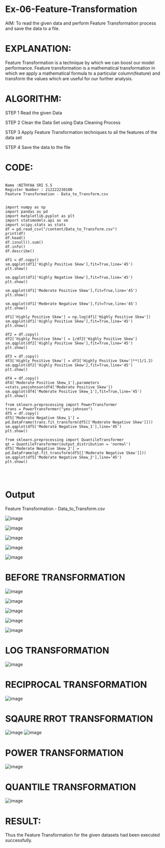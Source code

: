 # Ex-06-Feature-Transformation
AIM:
To read the given data and perform Feature Transformation process and save the data to a file.

# EXPLANATION:
Feature Transformation is a technique by which we can boost our model performance. Feature transformation is a mathematical transformation in which we apply a mathematical formula to a particular column(feature) and transform the values which are useful for our further analysis.

# ALGORITHM:
STEP 1
Read the given Data

STEP 2
Clean the Data Set using Data Cleaning Process

STEP 3
Apply Feature Transformation techniques to all the features of the data set

STEP 4
Save the data to the file


# CODE:

```

Name :NITHYAA SRI S.S
Register Number : 212222230100
Feature Transformation - Data_to_Transform.csv


import numpy as np
import pandas as pd
import matplotlib.pyplot as plt
import statsmodels.api as sm
import scipy.stats as stats
df = pd.read_csv("/content/Data_to_Transform.csv")
print(df)
df.head()
df.isnull().sum()
df.info()
df.describe()

df1 = df.copy()
sm.qqplot(df1['Highly Positive Skew'],fit=True,line='45')
plt.show()

sm.qqplot(df1['Highly Negative Skew'],fit=True,line='45')
plt.show()

sm.qqplot(df1['Moderate Positive Skew'],fit=True,line='45')
plt.show()

sm.qqplot(df1['Moderate Negative Skew'],fit=True,line='45')
plt.show()

df1['Highly Positive Skew'] = np.log(df1['Highly Positive Skew'])
sm.qqplot(df1['Highly Positive Skew'],fit=True,line='45')
plt.show()

df2 = df.copy()
df2['Highly Positive Skew'] = 1/df2['Highly Positive Skew']
sm.qqplot(df2['Highly Positive Skew'],fit=True,line='45')
plt.show()

df3 = df.copy()
df3['Highly Positive Skew'] = df3['Highly Positive Skew']**(1/1.2)
sm.qqplot(df2['Highly Positive Skew'],fit=True,line='45')
plt.show()

df4 = df.copy()
df4['Moderate Positive Skew_1'],parameters =stats.yeojohnson(df4['Moderate Positive Skew'])
sm.qqplot(df4['Moderate Positive Skew_1'],fit=True,line='45')
plt.show()

from sklearn.preprocessing import PowerTransformer 
trans = PowerTransformer("yeo-johnson")
df5 = df.copy()
df5['Moderate Negative Skew_1'] = pd.DataFrame(trans.fit_transform(df5[['Moderate Negative Skew']]))
sm.qqplot(df5['Moderate Negative Skew_1'],line='45')
plt.show()

from sklearn.preprocessing import QuantileTransformer
qt = QuantileTransformer(output_distribution = 'normal')
df5['Moderate Negative Skew_2'] = pd.DataFrame(qt.fit_transform(df5[['Moderate Negative Skew']]))
sm.qqplot(df5['Moderate Negative Skew_2'],line='45')
plt.show()




```

# Output

Feature Transformation - Data_to_Transform.csv

![image](https://user-images.githubusercontent.com/119122478/236634316-68903489-2322-44f2-b500-7b861c33de89.png)

![image](https://user-images.githubusercontent.com/119122478/236634340-3d88369f-ca3d-4229-9118-8bde52bf2804.png)


![image](https://user-images.githubusercontent.com/119122478/236634372-c4fb030a-a34b-4636-91a4-a3e0c368ceda.png)

![image](https://user-images.githubusercontent.com/119122478/236634394-4f375b22-52b0-48f7-8b5a-6bdfcad94a6c.png)

![image](https://user-images.githubusercontent.com/119122478/236634419-6eaab676-d652-41e8-be77-fc3676648f6e.png)

# BEFORE TRANSFORMATION

![image](https://user-images.githubusercontent.com/119122478/236634943-1c87a117-ef7a-4e82-bf0d-2f7160714a60.png)

![image](https://user-images.githubusercontent.com/119122478/236634968-735881dc-d078-49df-a02f-ff00e44a90b2.png)

![image](https://user-images.githubusercontent.com/119122478/236634993-90468352-61d6-4500-87b7-ea4adaab4490.png)

![image](https://user-images.githubusercontent.com/119122478/236635015-c829cbf1-fdd9-4d73-9871-0fd35fd5a6a5.png)

![image](https://user-images.githubusercontent.com/119122478/236635031-5eebc473-624d-4311-bc4b-6be75b964022.png)

# LOG TRANSFORMATION


![image](https://user-images.githubusercontent.com/119122478/236635219-d665c7ea-bc64-4a43-aefc-6393671c9806.png)

# RECIPROCAL TRANSFORMATION

![image](https://user-images.githubusercontent.com/119122478/236635320-cf0c7f16-9705-47cd-bef7-c35c28703421.png)

# SQAURE RROT TRANSFORMATION

![image](https://user-images.githubusercontent.com/119122478/236635377-86425718-36c8-4386-971c-e9132b09a64e.png)
![image](https://user-images.githubusercontent.com/119122478/236635394-898c2cbd-2816-493d-ad56-ff624a369897.png)

# POWER TRANSFORMATION

![image](https://user-images.githubusercontent.com/119122478/236635431-53492f8a-bcfe-48ca-bb33-da3de356e608.png)

# QUANTILE TRANSFORMATION

![image](https://user-images.githubusercontent.com/119122478/236635487-b3415fe0-9961-4807-b9c5-dcf1b7318aa7.png)




# RESULT:
Thus the Feature Transformation for the given datasets had been executed successfully.






